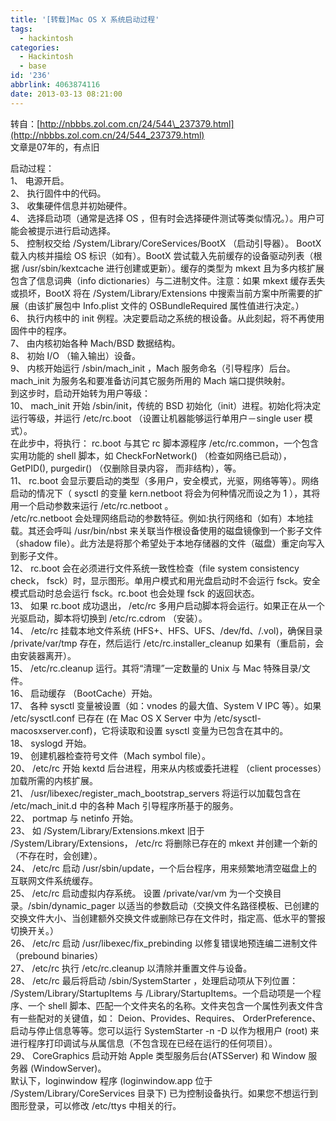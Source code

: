 ```yaml
---
title: '[转载]Mac OS X 系统启动过程'
tags:
  - hackintosh
categories:
  - Hackintosh
  - base
id: '236'
abbrlink: 4063874116
date: 2013-03-13 08:21:00
---
```


转自：[http://nbbbs.zol.com.cn/24/544\_237379.html](http://nbbbs.zol.com.cn/24/544_237379.html)  
文章是07年的，有点旧  
  
启动过程：  
1、 电源开启。  
2、 执行固件中的代码。  
3、 收集硬件信息并初始硬件。  
4、 选择启动项（通常是选择 OS ，但有时会选择硬件测试等类似情况。）。用户可能会被提示进行启动选择。  
5、 控制权交给 /System/Library/CoreServices/BootX （启动引导器）。 BootX 载入内核并描绘 OS 标识（如有）。BootX 尝试载入先前缓存的设备驱动列表（根据 /usr/sbin/kextcache 进行创建或更新）。缓存的类型为 mkext 且为多内核扩展包含了信息词典（info dictionaries）与二进制文件。注意：如果 mkext 缓存丢失或损坏，BootX 将在 /System/Library/Extensions 中搜索当前方案中所需要的扩展（由该扩展包中 Info.plist 文件的 OSBundleRequired 属性值进行决定。）  
6、 执行内核中的 init 例程。决定要启动之系统的根设备。从此刻起，将不再使用固件中的程序。  
7、 由内核初始各种 Mach/BSD 数据结构。  
8、 初始 I/O （输入输出）设备。  
9、 内核开始运行 /sbin/mach\_init ，Mach 服务命名（引导程序）后台。mach\_init 为服务名和要准备访问其它服务所用的 Mach 端口提供映射。  
到这步时，启动开始转为用户等级：  
10、 mach\_init 开始 /sbin/init，传统的 BSD 初始化（init）进程。初始化将决定运行等级，并运行 /etc/rc.boot （设置让机器能够运行单用户－single user 模式）。  
在此步中，将执行： rc.boot 与其它 rc 脚本源程序 /etc/rc.common，一个包含实用功能的 shell 脚本，如 CheckForNetwork() （检查如网络已启动）， GetPID(), purgedir() （仅删除目录内容， 而非结构），等。  
11、 rc.boot 会显示要启动的类型（多用户，安全模式，光驱，网络等等）。网络启动的情况下（ sysctl 的变量 kern.netboot 将会为何种情况而设之为 1 ），其将用一个启动参数来运行 /etc/rc.netboot 。  
/etc/rc.netboot 会处理网络启动的参数特征。例如:执行网络和（如有）本地挂载。其还会呼叫 /usr/bin/nbst 来关联当作根设备使用的磁盘镜像到一个影子文件（shadow file）。此方法是将那个希望处于本地存储器的文件（磁盘）重定向写入到影子文件。  
12、 rc.boot 会在必须进行文件系统一致性检查（file system consistency check， fsck）时，显示图形。单用户模式和用光盘启动时不会运行 fsck。安全模式启动时总会运行 fsck。rc.boot 也会处理 fsck 的返回状态。  
13、 如果 rc.boot 成功退出， /etc/rc 多用户启动脚本将会运行。如果正在从一个光驱启动，脚本将切换到 /etc/rc.cdrom （安装）。  
14、 /etc/rc 挂载本地文件系统 (HFS+、HFS、UFS、/dev/fd、/.vol)，确保目录 /private/var/tmp 存在，然后运行 /etc/rc.installer\_cleanup 如果有（重启前，会由安装器离开）。  
15、 /etc/rc.cleanup 运行。其将“清理”一定数量的 Unix 与 Mac 特殊目录/文件。  
16、 启动缓存 （BootCache）开始。  
17、 各种 sysctl 变量被设置（如：vnodes 的最大值、System V IPC 等）。如果 /etc/sysctl.conf 已存在 (在 Mac OS X Server 中为 /etc/sysctl-macosxserver.conf)，它将读取和设置 sysctl 变量为已包含在其中的。  
18、 syslogd 开始。  
19、 创建机器检查符号文件（Mach symbol file）。  
20、 /etc/rc 开始 kextd 后台进程，用来从内核或委托进程 （client processes）加载所需的内核扩展。  
21、 /usr/libexec/register\_mach\_bootstrap\_servers 将运行以加载包含在 /etc/mach\_init.d 中的各种 Mach 引导程序所基于的服务。  
22、 portmap 与 netinfo 开始。  
23、 如 /System/Library/Extensions.mkext 旧于 /System/Library/Extensions， /etc/rc 将删除已存在的 mkext 并创建一个新的（不存在时，会创建）。  
24、 /etc/rc 启动 /usr/sbin/update，一个后台程序，用来频繁地清空磁盘上的互联网文件系统缓存。  
25、 /etc/rc 启动虚拟内存系统。 设置 /private/var/vm 为一个交换目录。/sbin/dynamic\_pager 以适当的参数启动（交换文件名路径模板、已创建的交换文件大小、当创建额外交换文件或删除已存在文件时，指定高、低水平的警报切换开关。）  
26、 /etc/rc 启动 /usr/libexec/fix\_prebinding 以修复错误地预连编二进制文件 （prebound binaries）  
27、 /etc/rc 执行 /etc/rc.cleanup 以清除并重置文件与设备。  
28、 /etc/rc 最后将启动 /sbin/SystemStarter ，处理启动项从下列位置： /System/Library/StartupItems 与 /Library/StartupItems。一个启动项是一个程序、一个 shell 脚本、匹配一个文件夹名的名称。文件夹包含一个属性列表文件含有一些配对的关键值，如： Deion、Provides、Requires、 OrderPreference、启动与停止信息等等。您可以运行 SystemStarter -n -D 以作为根用户 (root) 来进行程序打印调试与从属信息（不包含现在已经在运行的任何项目）。  
29、 CoreGraphics 启动开始 Apple 类型服务后台(ATSServer) 和 Window 服务器 (WindowServer)。  
默认下，loginwindow 程序 (loginwindow.app 位于 /System/Library/CoreServices 目录下) 已为控制设备执行。如果您不想运行到图形登录，可以修改 /etc/ttys 中相关的行。